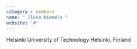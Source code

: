 ```yaml
---
category : members
name: " Ilkka Niemela " 
website: '#'
---
```

Helsinki University of Technology
Helsinki, Finland

